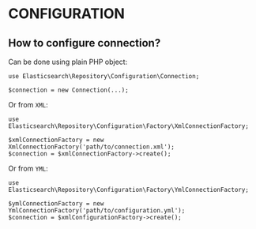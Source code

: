 # CONFIGURATION

## How to configure connection?

Can be done using plain PHP object:
```
use Elasticsearch\Repository\Configuration\Connection;

$connection = new Connection(...);
```

Or from `XML`:

```
use Elasticsearch\Repository\Configuration\Factory\XmlConnectionFactory;

$xmlConnectionFactory = new XmlConnectionFactory('path/to/connection.xml');
$connection = $xmlConnectionFactory->create();
```

Or from `YML`:

```
use Elasticsearch\Repository\Configuration\Factory\YmlConnectionFactory;

$ymlConnectionFactory = new YmlConnectionFactory('path/to/configuration.yml');
$connection = $xmlConfigurationFactory->create();
```
